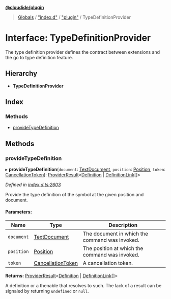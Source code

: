 **[@cloudide/plugin](../README.md)**

> [Globals](../README.md) / ["index.d"](../modules/_index_d_.md) / ["plugin"](../modules/_index_d_._plugin_.md) / TypeDefinitionProvider

# Interface: TypeDefinitionProvider

The type definition provider defines the contract between extensions and
the go to type definition feature.

## Hierarchy

* **TypeDefinitionProvider**

## Index

### Methods

* [provideTypeDefinition](_index_d_._plugin_.typedefinitionprovider.md#providetypedefinition)

## Methods

### provideTypeDefinition

▸ **provideTypeDefinition**(`document`: [TextDocument](_index_d_._plugin_.textdocument.md), `position`: [Position](../classes/_index_d_._plugin_.position.md), `token`: [CancellationToken](_index_d_._plugin_.cancellationtoken.md)): [ProviderResult](../modules/_index_d_._plugin_.md#providerresult)\<[Definition](../modules/_index_d_._plugin_.md#definition) \| [DefinitionLink](../modules/_index_d_._plugin_.md#definitionlink)[]>

*Defined in [index.d.ts:2603](https://github.com/shuyaqian/cloudide-plugin-api/blob/9d985be/index.d.ts#L2603)*

Provide the type definition of the symbol at the given position and document.

#### Parameters:

Name | Type | Description |
------ | ------ | ------ |
`document` | [TextDocument](_index_d_._plugin_.textdocument.md) | The document in which the command was invoked. |
`position` | [Position](../classes/_index_d_._plugin_.position.md) | The position at which the command was invoked. |
`token` | [CancellationToken](_index_d_._plugin_.cancellationtoken.md) | A cancellation token. |

**Returns:** [ProviderResult](../modules/_index_d_._plugin_.md#providerresult)\<[Definition](../modules/_index_d_._plugin_.md#definition) \| [DefinitionLink](../modules/_index_d_._plugin_.md#definitionlink)[]>

A definition or a thenable that resolves to such. The lack of a result can be
signaled by returning `undefined` or `null`.

